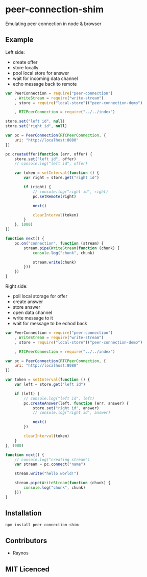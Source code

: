 # peer-connection-shim

Emulating peer connection in node & browser

## Example

Left side:

  - create offer
  - store locally
  - pool local store for answer
  - wait for incoming data channel
  - echo message back to remote

```js
var PeerConnection = require("peer-connection")
    , WriteStream = require("write-stream")
    , store = require("local-store")("peer-connection-demo")

    , RTCPeerConnection = require("../../index")

store.set("left id", null)
store.set("right id", null)

var pc = PeerConnection(RTCPeerConnection, {
    uri: "http://localhost:8080"
})

pc.createOffer(function (err, offer) {
    store.set("left id", offer)
    // console.log("left id", offer)

    var token = setInterval(function () {
        var right = store.get("right id")

        if (right) {
            // console.log("right id", right)
            pc.setRemote(right)

            next()

            clearInterval(token)
        }
    }, 1000)
})

function next() {
    pc.on("connection", function (stream) {
        stream.pipe(WriteStream(function (chunk) {
            console.log("chunk", chunk)

            stream.write(chunk)
        }))
    })
}
```

Right side:

 - poll local storage for offer
 - create answer
 - store answer
 - open data channel
 - write message to it
 - wait for message to be echod back

```js
var PeerConnection = require("peer-connection")
    , WriteStream = require("write-stream")
    , store = require("local-store")("peer-connection-demo")

    , RTCPeerConnection = require("../../index")

var pc = PeerConnection(RTCPeerConnection, {
    uri: "http://localhost:8080"
})

var token = setInterval(function () {
    var left = store.get("left id")

    if (left) {
        // console.log("left id", left)
        pc.createAnswer(left, function (err, answer) {
            store.set("right id", answer)
            // console.log("right id", answer)

            next()
        })

        clearInterval(token)
    }
}, 1000)

function next() {
    // console.log("creating stream")
    var stream = pc.connect("name")

    stream.write("hello world!")

    stream.pipe(WriteStream(function (chunk) {
        console.log("chunk", chunk)
    }))
}
```

## Installation

`npm install peer-connection-shim`

## Contributors

 - Raynos

## MIT Licenced
